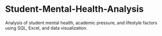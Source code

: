 # Student-Mental-Health-Analysis
Analysis of student mental health, academic pressure, and lifestyle factors using SQL, Excel, and data visualization.
